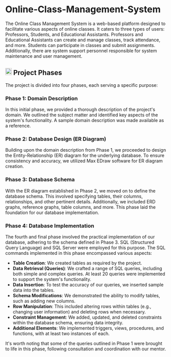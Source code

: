 # Online-Class-Management-System
The Online Class Management System is a web-based platform designed to facilitate various aspects of online classes. It caters to three types of users: Professors, Students, and Educational Assistants. Professors and Educational Assistants can create and manage classes, track attendance, and more. Students can participate in classes and submit assignments. Additionally, there are system support personnel responsible for system maintenance and user management.

## <img width="20" height="22" src="https://img.icons8.com/windows/32/41b883/task-planning.png" alt="task-planning"/> Project Phases
The project is divided into four phases, each serving a specific purpose:

### Phase 1: Domain Description

In this initial phase, we provided a thorough description of the project's domain. We outlined the subject matter and identified key aspects of the system's functionality. A sample domain description was made available as a reference.

### Phase 2: Database Design (ER Diagram)

Building upon the domain description from Phase 1, we proceeded to design the Entity-Relationship (ER) diagram for the underlying database. To ensure consistency and accuracy, we utilized Max EDraw software for ER diagram creation.

### Phase 3: Database Schema

With the ER diagram established in Phase 2, we moved on to define the database schema. This involved specifying tables, their columns, relationships, and other pertinent details. Additionally, we included ERD graphs, reference graphs, table columns, and more. This phase laid the foundation for our database implementation.

### Phase 4: Database Implementation

The fourth and final phase involved the practical implementation of our database, adhering to the schema defined in Phase 3. SQL (Structured Query Language) and SQL Server were employed for this purpose. The SQL commands implemented in this phase encompassed various aspects:

- **Table Creation**: We created tables as required by the project.
- **Data Retrieval (Queries)**: We crafted a range of SQL queries, including both simple and complex queries. At least 20 queries were implemented to support the system's functionality.
- **Data Insertion**: To test the accuracy of our queries, we inserted sample data into the tables.
- **Schema Modifications**: We demonstrated the ability to modify tables, such as adding new columns.
- **Row Manipulation**: This included altering rows within tables (e.g., changing user information) and deleting rows when necessary.
- **Constraint Management**: We added, updated, and deleted constraints within the database schema, ensuring data integrity.
- **Additional Elements**: We implemented triggers, views, procedures, and functions, with at least two instances of each.

It's worth noting that some of the queries outlined in Phase 1 were brought to life in this phase, following consultation and coordination with our mentor.
